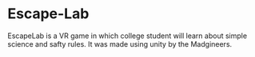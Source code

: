 # Escape-Lab
 
EscapeLab is a VR game in which college student will learn about simple science and safty rules. It was made using unity by the Madgineers.
